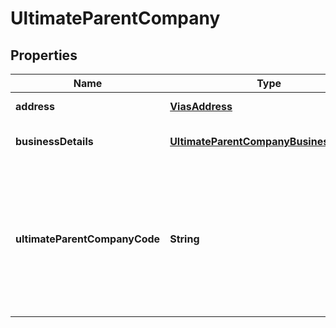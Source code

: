 

# UltimateParentCompany


## Properties

| Name | Type | Description | Notes |
|------------ | ------------- | ------------- | -------------|
|**address** | [**ViasAddress**](ViasAddress.md) | Address of the ultimate parent company. |  [optional] |
|**businessDetails** | [**UltimateParentCompanyBusinessDetails**](UltimateParentCompanyBusinessDetails.md) | Details about the ultimate parent company&#39;s business. |  [optional] |
|**ultimateParentCompanyCode** | **String** | Adyen-generated unique alphanumeric identifier (UUID) for the entry, returned in the response when you create an ultimate parent company. Required when updating an existing entry in an &#x60;/updateAccountHolder&#x60; request. |  [optional] |



